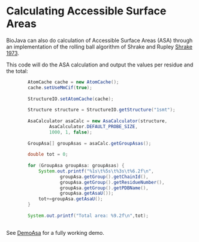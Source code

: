 # Calculating Accessible Surface Areas

BioJava can also do calculation of Accessible Surface Areas (ASA) through an implementation of the rolling ball algorithm of Shrake and Rupley [Shrake 1973].

This code will do the ASA calculation and output the values per residue and the total:
```java
		AtomCache cache = new AtomCache();
		cache.setUseMmCif(true);
		
		StructureIO.setAtomCache(cache); 
		
		Structure structure = StructureIO.getStructure("1smt");
		
		AsaCalculator asaCalc = new AsaCalculator(structure, 
				AsaCalculator.DEFAULT_PROBE_SIZE, 
				1000, 1, false);
		
		GroupAsa[] groupAsas = asaCalc.getGroupAsas();
		
		double tot = 0;
		
		for (GroupAsa groupAsa: groupAsas) {
			System.out.printf("%1s\t%5s\t%3s\t%6.2f\n", 
					groupAsa.getGroup().getChainId(),
					groupAsa.getGroup().getResidueNumber(),
					groupAsa.getGroup().getPDBName(), 
					groupAsa.getAsaU());
			tot+=groupAsa.getAsaU();
		}
		
		System.out.printf("Total area: %9.2f\n",tot);
		
```
See [DemoAsa](https://github.com/biojava/biojava/blob/master/biojava3-structure/src/main/java/demo/DemoAsa.java) for a fully working demo.

[Shrake 1973]: http://www.sciencedirect.com/science/article/pii/0022283673900119
